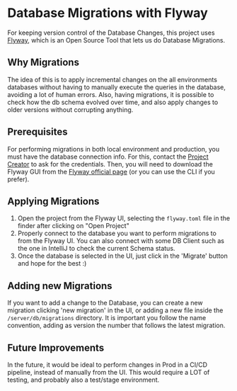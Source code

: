 # Database Migrations with Flyway
For keeping version control of the Database Changes, this project uses [Flyway](https://flywaydb.org/), which is an Open Source Tool that lets us do Database Migrations.

## Why Migrations
The idea of this is to apply incremental changes on the all environments databases without having to manually execute the queries in the database, avoiding a lot of human errors.
Also, having migrations, it is possible to check how the db schema evolved over time, and also apply changes to older versions without corrupting anything.

## Prerequisites
For performing migrations in both local environment and production, you must have the database connection info. For this, contact the [Project Creator](https://github.com/szwtomas) to ask for the credentials.
Then, you will need to download the Flyway GUI from the [Flyway official page](https://flywaydb.org/) (or you can use the CLI if you prefer).

## Applying Migrations
1. Open the project from the Flyway UI, selecting the `flyway.toml` file in the finder after clicking on "Open Project"
2. Properly connect to the database you want to perform migrations to from the Flyway UI. You can also connect with some DB Client such as the one in IntelliJ to check the current Schema status.
3. Once the database is selected in the UI, just click in the 'Migrate' button and hope for the best :) 

## Adding new Migrations
If you want to add a change to the Database, you can create a new migration clicking 'new migration' in the UI, or adding a new file inside the `/server/db/migrations` directory.
It is important you follow the name convention, adding as version the number that follows the latest migration.

## Future Improvements
In the future, it would be ideal to perform changes in Prod in a CI/CD pipeline, instead of manually from the UI. This would require a LOT of testing, and probably also a test/stage environment. 
